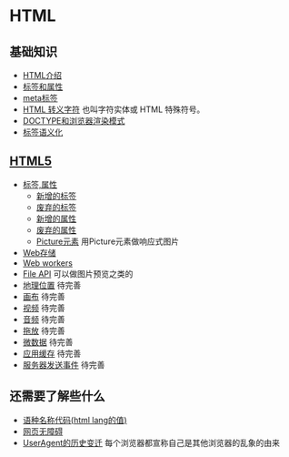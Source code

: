 # HTML
## 基础知识
* [HTML介绍](intro.md)
* [标签和属性](tag-and-attr.md)
* [meta标签](meta.md)
* [HTML 转义字符](entities.md) 也叫字符实体或 HTML 特殊符号。
* [DOCTYPE和浏览器渲染模式](quirks-mode-and-standards-mode.md)
* [标签语义化](semantic.md)

## [HTML5](html5/)
* [标签,属性](html5/elements-and-attrs)
    * [新增的标签](html5/elements-and-attrs/new-elements.md)
    * [废弃的标签](html5/elements-and-attrs/removed-elements.md)
    * [新增的属性](html5/elements-and-attrs/new-attrs.md)
    * [废弃的属性](html5/elements-and-attrs/removed-attrs.md)
    * [Picture元素](html5/picture) 用Picture元素做响应式图片
* [Web存储](html5/web-storage)
* [Web workers](html5/web-workers)
* [File API](html5/file-api) 可以做图片预览之类的
* [地理位置](html5/geoloaction) 待完善
* [画布](html5/canvas) 待完善
* [视频](html5/video) 待完善
* [音频](html5/audio) 待完善
* [拖放](html5/drag-and-drop) 待完善
* [微数据](html5/microdata) 待完善
* [应用缓存](html5/offline-web-applications) 待完善
* [服务器发送事件](html5/server-send-events) 待完善

## 还需要了解些什么
* [语种名称代码(html lang的值)](http://www.ruanyifeng.com/blog/2008/02/codes_for_language_names.html)
* [网页无障碍](accessibility.md)
* [UserAgent的历史变迁](http://article.yeeyan.org/view/heart5/19211) 每个浏览器都宣称自己是其他浏览器的乱象的由来
